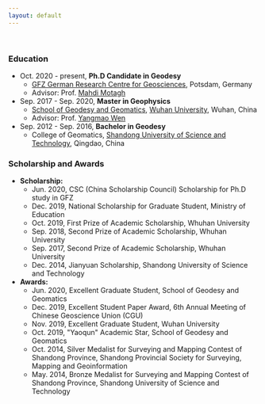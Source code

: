 ```yaml
---
layout: default
---
```


<br>

### Education

* Oct. 2020 - present, **Ph.D Candidate in Geodesy**  
  * [GFZ German Research Centre for Geosciences](https://www.gfz-potsdam.de/en/home/), Potsdam, Germany
  * Advisor: Prof. [Mahdi Motagh](https://www.gfz-potsdam.de/en/staff/mahdi-motagh/sec14/)  
* Sep. 2017 - Sep. 2020, **Master in Geophysics**  
  * [School of Geodesy and Geomatics](en.sgg.whu.edu.cn), [Wuhan University](https://en.whu.edu.cn/index.htm), Wuhan, China
  * Advisor: Prof. [Yangmao Wen](en.sgg.whu.edu.cn)
* Sep. 2012 - Sep. 2016, **Bachelor in Geodesy**  
  * College of Geomatics, [Shandong University of Science and Technology](https://en.sdust.edu.cn/), Qingdao, China

### Scholarship and Awards

* **Scholarship:**  
  * Jun. 2020, CSC (China Scholarship Council) Scholarship for Ph.D study in GFZ
  * Dec. 2019, National Scholarship for Graduate Student, Ministry of Education
  * Oct. 2019, First Prize of Academic Scholarship, Whuhan University
  * Sep. 2018, Second Prize of Academic Scholarship, Whuhan University
  * Sep. 2017, Second Prize of Academic Scholarship, Whuhan University
  * Dec. 2014, Jianyuan Scholarship, Shandong University of Science and Technology
* **Awards:**  
  * Jun. 2020, Excellent Graduate Student, School of Geodesy and Geomatics
  * Dec. 2019, Excellent Student Paper Award, 6th Annual Meeting of Chinese Geoscience Union (CGU)
  * Nov. 2019, Excellent Graduate Student, Wuhan University
  * Oct. 2019, "Yaoqun" Academic Star, School of Geodesy and Geomatics
  * Oct. 2014, Silver Medalist for Surveying and Mapping Contest of Shandong Province, Shandong Provincial Society for Surveying, Mapping and Geoinformation
  * May. 2014, Bronze Medalist for Surveying and Mapping Contest of Shandong Province, Shandong University of Science and Technology


<br><br>
